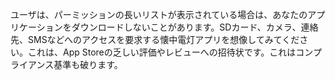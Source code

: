 
ユーザは、パーミッションの長いリストが表示されている場合は、あなたのアプリケーションをダウンロードしないことがあります。SDカード、カメラ、連絡先、SMSなどへのアクセスを要求する懐中電灯アプリを想像してみてください。これは、App Storeの乏しい評価やレビューへの招待状です。これはコンプライアンス基準も破ります。

